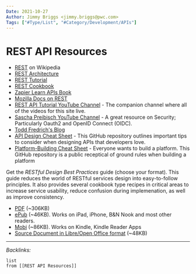 ```yaml
---
Date: 2021-10-27
Author: Jimmy Briggs <jimmy.briggs@pwc.com>
Tags: ["#Type/List", "#Category/Development/APIs"]
---
```


# REST API Resources

-   [REST](https://en.wikipedia.org/wiki/Representational_state_transfer "REST") on Wikipedia
-   [REST Architecture](https://www.service-architecture.com/articles/web-services/representational_state_transfer_rest.html)
-   [REST Tutorial](https://www.restapitutorial.com/)
-   [REST Cookbook](https://restcookbook.com/)
-   [Zapier Learn APIs Book](https://zapier.com/learn/apis/)
-   [Mozilla Docs on REST](https://developer.mozilla.org/en-US/docs/Glossary/REST)
-   [REST API Tutorial YouTube Channel](https://www.youtube.com/user/restapitutorial) - The companion channel where all of the videos for this site live.
-   [Sascha Preibisch YouTube Channel](https://www.youtube.com/channel/UCBSlXL7WCE-MR8uuwurqVKA) - A great resource on Security; Particularly Oauth2 and OpenID Connect (OIDC).
-   [Todd Fredrich's Blog](http://www.toddfredrich.com/)
-   [API Design Cheat Sheet](https://github.com/RestCheatSheet/api-cheat-sheet#api-design-cheat-sheet) - This GitHub repository outlines important tips to consider when designing APIs that developers love.
-   [Platform-Building Cheat Sheet](https://github.com/RestCheatSheet/platform-cheat-sheet#platform-building-cheat-sheet) - Everyone wants to build a platform. This GitHub repository is a public receptical of ground rules when building a platform


Get the _RESTful Design Best Practices_ guide (choose your format). This guide reduces the world of RESTful services design into easy-to-follow principles. It also provides several cookbook type recipes in critical areas to increase service usability, reduce confusion during implemenation, as well as improve consistency.

-   [PDF](https://github.com/tfredrich/RestApiTutorial.com/raw/master/media/RESTful%20Best%20Practices-v1_2.pdf) (~306KB)
-   [ePub](https://github.com/tfredrich/RestApiTutorial.com/raw/master/media/RESTful%20Best%20Practices-v1_2.epub) (~46KB). Works on iPad, iPhone, B&N Nook and most other readers.
-   [Mobi](https://github.com/tfredrich/RestApiTutorial.com/raw/master/media/RESTful%20Best%20Practices-v1_2.mobi) (~86KB). Works on Kindle, Kindle Reader Apps
-   [Source Document in Libre/Open Office format](https://github.com/tfredrich/RestApiTutorial.com/raw/master/media/RESTful%20Best%20Practices-v1_2.odt) (~48KB)



***

*Backlinks:*

```dataview
list
from [[REST API Resources]]
```